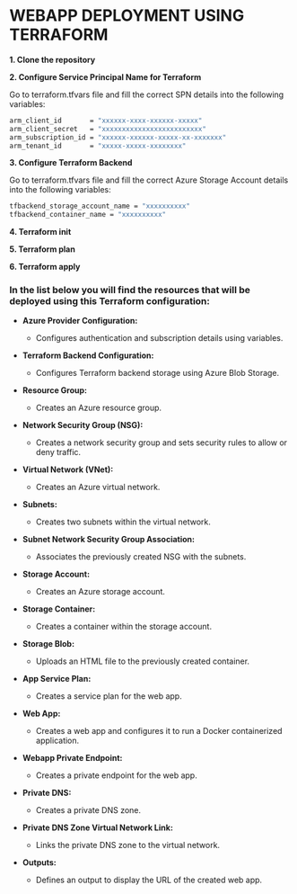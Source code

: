 # WEBAPP DEPLOYMENT USING TERRAFORM

**1. Clone the repository**

**2. Configure Service Principal Name for Terraform**

Go to terraform.tfvars file and fill the correct SPN details into the following variables:

```bash
arm_client_id       = "xxxxxx-xxxx-xxxxxx-xxxxx"
arm_client_secret   = "xxxxxxxxxxxxxxxxxxxxxxxxx"
arm_subscription_id = "xxxxxx-xxxxxx-xxxxx-xx-xxxxxxx"
arm_tenant_id       = "xxxxx-xxxxx-xxxxxxxx"
```

**3. Configure Terraform Backend**

Go to terraform.tfvars file and fill the correct Azure Storage Account details into the following variables:

```bash
tfbackend_storage_account_name = "xxxxxxxxxx"
tfbackend_container_name = "xxxxxxxxxx"
```

**4. Terraform init**

**5. Terraform plan**

**6. Terraform apply**

### **In the list below you will find the resources that will be deployed using this Terraform configuration:**

- **Azure Provider Configuration:**
  - Configures authentication and subscription details using variables.

- **Terraform Backend Configuration:**
  - Configures Terraform backend storage using Azure Blob Storage.

- **Resource Group:**
  - Creates an Azure resource group.

- **Network Security Group (NSG):**
  - Creates a network security group and sets security rules to allow or deny traffic.

- **Virtual Network (VNet):**
  - Creates an Azure virtual network.

- **Subnets:**
  - Creates two subnets within the virtual network.

- **Subnet Network Security Group Association:**
  - Associates the previously created NSG with the subnets.

- **Storage Account:**
  - Creates an Azure storage account.

- **Storage Container:**
  - Creates a container within the storage account.

- **Storage Blob:**
  - Uploads an HTML file to the previously created container.

- **App Service Plan:**
  - Creates a service plan for the web app.

- **Web App:**
  - Creates a web app and configures it to run a Docker containerized application.

- **Webapp Private Endpoint:**
  - Creates a private endpoint for the web app.

- **Private DNS:**
  - Creates a private DNS zone.

- **Private DNS Zone Virtual Network Link:**
  - Links the private DNS zone to the virtual network.

- **Outputs:**
  - Defines an output to display the URL of the created web app.